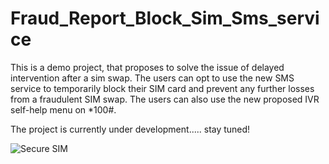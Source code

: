 # Fraud_Report_Block_Sim_Sms_service
This is a demo project, that proposes to solve the issue of delayed intervention after a sim swap. The users can opt to use the new SMS service to temporarily block their SIM card and prevent any further losses from a fraudulent SIM swap. The users can also use the new proposed  IVR self-help menu on *100#.

The project is currently under development..... stay tuned!

![Secure SIM](https://github.com/Eve-dev-tech/Fraud_Report_Sim_Block_Sms_service/assets/64268589/1171c4c7-db5a-402e-8e9d-6b475fa78625)



